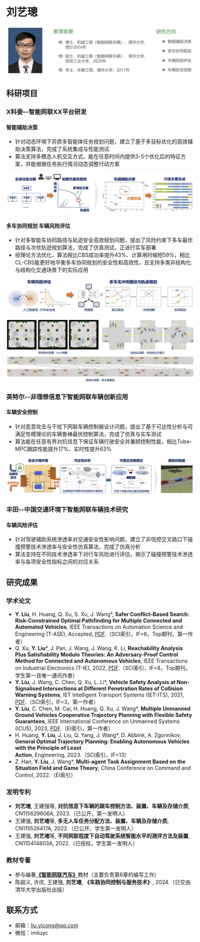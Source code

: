 # 刘艺璁

![](background.png)

## 科研项目

### X科委--智能网联XX平台研发

#### 智能辅助决策

- 针对动态环境下异质多智能体任务规划问题，建立了基于多目标优化的高效辅助决策算法，完成了系统集成与性能测试
- 算法支持多模态人机交互方式，能在任意时间内提供3-5个优化后的特征方案，并能根据任务执行情况动态调整行动方案

![](/research/mp.png)

#### 多车协同规划 车辆风险评估

- 针对多智能车协同路径与轨迹安全高效规划问题，提出了风险约束下多车最优路径与次优轨迹规划算法，完成了仿真测试，正进行实车部署
- 经理论方法优化，算法相比CBS成功率提升43%、计算用时缩短59%，相比CL-CBS能更好地平衡多车协同规划的安全性和高效性，且支持多类非结构化与结构化交通场景下的实际应用

![](/research/pf-1.png)

![](/research/pf-2.png)

### 英特尔--非理想信息下智能网联车辆创新应用

#### 车辆安全控制

- 针对恶意攻击与干扰下网联车辆控制器设计问题，提出了基于可达性分析与可满足性模理论的车辆鲁棒最优控制算法，完成了仿真与实车测试
- 算法能在任意有界对抗信息下保证车辆行驶安全并兼顾控制性能，相比Tube-MPC跟踪性能提升17%、实时性提升63%

![](/research/ct.png)

### 丰田--中国交通环境下智能网联车辆技术研究

#### 车辆风险评估

- 针对驾驶辅助系统渗透率对交通安全性影响问题，建立了非信控交叉路口下碰撞预警技术渗透率与安全性仿真算法，完成了仿真分析
- 算法支持在不同技术渗透率下对行车风险进行评估，掲示了碰撞预警技术渗透率与各项安全性指标之间的对应关系

## 研究成果

### 学术论文

- **Y. Liu**, H. Huang, Q. Xu, S. Xu, J. Wang*, **Safer Conflict-Based Search: Risk-Constrained Optimal Pathfinding for Multiple Connected and Automated Vehicles**, IEEE Transactions on Automation Science and Engineering (T-ASE), Accepted, [PDF](/papers/IEEE-TASE.pdf).（SCI索引，IF=6，Top期刊，第一作者）
- Q. Xu, **Y. Liu***, J. Pan, J. Wang, J. Wang, K. Li, **Reachability Analysis Plus Satisfiability Modulo Theories: An Adversary-Proof Control Method for Connected and Autonomous Vehicles**, IEEE Transactions on Industrial Electronics (T-IE), 2022, [PDF](/papers/IEEE-TIE.pdf).（SCI索引，IF=8，Top期刊，学生第一且唯一通讯作者）
- **Y. Liu**, J. Wang, C. Chen, Q. Xu, L. Li*, **Vehicle Safety Analysis at Non-Signalised Intersections at Different Penetration Rates of Collision Warning Systems**, IET Intelligent Transport Systems (IET-ITS), 2021, [PDF](/papers/IET-ITS.pdf).（SCI索引，IF=3，第一作者）
- **Y. Liu**, C. Chen, M. Cai, H. Huang, Q. Xu, J. Wang*, **Multiple Unmanned Ground Vehicles Cooperative Trajectory Planning with Flexible Safety Guarantees**, IEEE International Conference on Unmanned Systems (ICUS), 2023, [PDF](/papers/IEEE-ICUS.pdf).（EI索引，第一作者）
- H. Huang, **Y. Liu**, J. Liu, Q. Yang, J. Wang*, D. Abbink, A. Zgonnikov, **General Optimal Trajectory Planning: Enabling Autonomous Vehicles with the Principle of Least Action**, Engineering, 2023.（SCI索引，IF=13）
- Z. Han, **Y. Liu**, J. Wang*, **Multi-agent Task Assignment Based on the Situation Field and Game Theory**, China Conference on Command and Control, 2022.（EI索引）

### 发明专利

- **刘艺璁**, 王建强等, **对抗信息下车辆的跟车控制方法、装置、车辆及存储介质**, CN115629606A, 2023.（已公开，第一发明人）
- 王建强, **刘艺璁**等, **多无人车任务分配方法、装置、车辆及存储介质**, CN115526417A, 2022.（已公开，学生第一发明人）
- 王建强, **刘艺璁**等, **不同网联程度下自动驾驶系统智能水平的测评方法及装置**, CN110414803A, 2022.（已授权，学生第一发明人）

### 教材专著

- 参与编著[**《智能网联汽车》**](http://www.tup.tsinghua.edu.cn/booksCenter/book_09165001.html)教材（主要负责第6章的编写工作）
- 陈超义, 许庆, 王建强, **刘艺璁**, **《车路协同控制与服务技术》**, 2024.（已交由清华大学出版社出版）

## 联系方式

- 邮箱：liu.yicong@qq.com
- 微信：imliuyc

